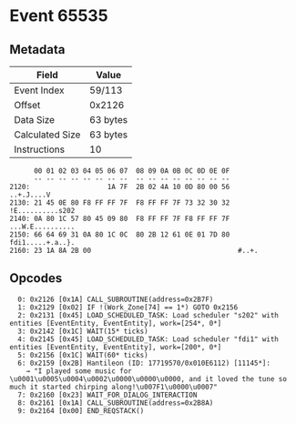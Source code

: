 # Event 65535

## Metadata

| Field           | Value    |
|-----------------|----------|
| Event Index     | 59/113   |
| Offset          | 0x2126   |
| Data Size       | 63 bytes |
| Calculated Size | 63 bytes |
| Instructions    | 10       |

```
      00 01 02 03 04 05 06 07  08 09 0A 0B 0C 0D 0E 0F
      -- -- -- -- -- -- -- --  -- -- -- -- -- -- -- --
2120:                   1A 7F  2B 02 4A 10 0D 80 00 56        ..+.J....V
2130: 21 45 0E 80 F8 FF FF 7F  F8 FF FF 7F 73 32 30 32  !E..........s202
2140: 0A 80 1C 57 80 45 09 80  F8 FF FF 7F F8 FF FF 7F  ...W.E..........
2150: 66 64 69 31 0A 80 1C 0C  80 2B 12 61 0E 01 7D 80  fdi1.....+.a..}.
2160: 23 1A 8A 2B 00                                    #..+.           
```

## Opcodes

```
  0: 0x2126 [0x1A] CALL_SUBROUTINE(address=0x2B7F)
  1: 0x2129 [0x02] IF !(Work_Zone[74] == 1*) GOTO 0x2156
  2: 0x2131 [0x45] LOAD_SCHEDULED_TASK: Load scheduler "s202" with entities [EventEntity, EventEntity], work=[254*, 0*]
  3: 0x2142 [0x1C] WAIT(15* ticks)
  4: 0x2145 [0x45] LOAD_SCHEDULED_TASK: Load scheduler "fdi1" with entities [EventEntity, EventEntity], work=[200*, 0*]
  5: 0x2156 [0x1C] WAIT(60* ticks)
  6: 0x2159 [0x2B] Hantileon (ID: 17719570/0x010E6112) [11145*]:
    → "I played some music for \u0001\u0005\u0004\u0002\u0000\u0000\u0000, and it loved the tune so much it started chirping along!\u007F1\u0000\u0007"
  7: 0x2160 [0x23] WAIT_FOR_DIALOG_INTERACTION
  8: 0x2161 [0x1A] CALL_SUBROUTINE(address=0x2B8A)
  9: 0x2164 [0x00] END_REQSTACK()
```
